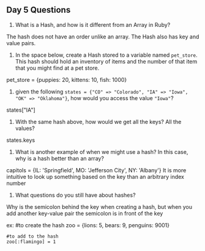 ## Day 5 Questions

1. What is a Hash, and how is it different from an Array in Ruby?

  The hash does not have an order unlike an array. The Hash also has key and value pairs.

1. In the space below, create a Hash stored to a variable named `pet_store`.  This hash should hold an inventory of items and the number of that item that you might find at a pet store.

  pet_store = {puppies: 20, kittens: 10, fish: 1000}

1. given the following `states = {"CO" => "Colorado", "IA" => "Iowa", "OK" => "Oklahoma"}`, how would you access the value `"Iowa"`?

  states["IA"]

1. With the same hash above, how would we get all the keys?  All the values?

states.keys

1. What is another example of when we might use a hash?  In this case, why is a hash better than an array?

  capitols = {IL: 'Springfield', MO: 'Jefferson City', NY: 'Albany'}
  It is more intuitive to look up something based on the key than an arbitrary index number

1. What questions do you still have about hashes?

  Why is the semicolon behind the key when creating a hash, but when you add another key-value pair the semicolon
  is in front of the key

  ex:
    #to create the hash
    zoo = {lions: 5, bears: 9, penguins: 9001}

    #to add to the hash
    zoo[:flamingo] = 1
